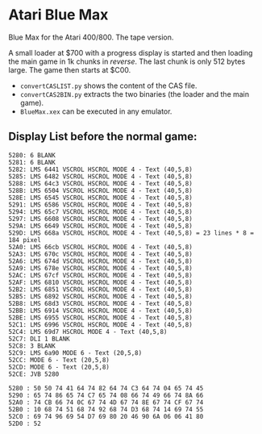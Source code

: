 # Atari Blue Max

Blue Max for the Atari 400/800. The tape version.

A small loader at $700 with a progress display is started and then loading the main game in 1k chunks in _reverse_. The last chunk is only 512 bytes large. The game then starts at $C00.

- `convertCASLIST.py` shows the content of the CAS file.
- `convertCAS2BIN.py` extracts the two binaries (the loader and the main game).
- `BlueMax.xex` can be executed in any emulator.


## Display List before the normal game:

	5280: 6 BLANK
	5281: 6 BLANK
	5282: LMS 6441 VSCROL HSCROL MODE 4 - Text (40,5,8)
	5285: LMS 6482 VSCROL HSCROL MODE 4 - Text (40,5,8)
	5288: LMS 64c3 VSCROL HSCROL MODE 4 - Text (40,5,8)
	528B: LMS 6504 VSCROL HSCROL MODE 4 - Text (40,5,8)
	528E: LMS 6545 VSCROL HSCROL MODE 4 - Text (40,5,8)
	5291: LMS 6586 VSCROL HSCROL MODE 4 - Text (40,5,8)
	5294: LMS 65c7 VSCROL HSCROL MODE 4 - Text (40,5,8)
	5297: LMS 6608 VSCROL HSCROL MODE 4 - Text (40,5,8)
	529A: LMS 6649 VSCROL HSCROL MODE 4 - Text (40,5,8)
	529D: LMS 668a VSCROL HSCROL MODE 4 - Text (40,5,8) = 23 lines * 8 = 184 pixel
	52A0: LMS 66cb VSCROL HSCROL MODE 4 - Text (40,5,8)
	52A3: LMS 670c VSCROL HSCROL MODE 4 - Text (40,5,8)
	52A6: LMS 674d VSCROL HSCROL MODE 4 - Text (40,5,8)
	52A9: LMS 678e VSCROL HSCROL MODE 4 - Text (40,5,8)
	52AC: LMS 67cf VSCROL HSCROL MODE 4 - Text (40,5,8)
	52AF: LMS 6810 VSCROL HSCROL MODE 4 - Text (40,5,8)
	52B2: LMS 6851 VSCROL HSCROL MODE 4 - Text (40,5,8)
	52B5: LMS 6892 VSCROL HSCROL MODE 4 - Text (40,5,8)
	52B8: LMS 68d3 VSCROL HSCROL MODE 4 - Text (40,5,8)
	52BB: LMS 6914 VSCROL HSCROL MODE 4 - Text (40,5,8)
	52BE: LMS 6955 VSCROL HSCROL MODE 4 - Text (40,5,8)
	52C1: LMS 6996 VSCROL HSCROL MODE 4 - Text (40,5,8)
	52C4: LMS 69d7 HSCROL MODE 4 - Text (40,5,8)
	52C7: DLI 1 BLANK
	52C8: 3 BLANK
	52C9: LMS 6a90 MODE 6 - Text (20,5,8)
	52CC: MODE 6 - Text (20,5,8)
	52CD: MODE 6 - Text (20,5,8)
	52CE: JVB 5280 

	5280 : 50 50 74 41 64 74 82 64 74 C3 64 74 04 65 74 45
	5290 : 65 74 86 65 74 C7 65 74 08 66 74 49 66 74 8A 66
	52A0 : 74 CB 66 74 0C 67 74 4D 67 74 8E 67 74 CF 67 74
	52B0 : 10 68 74 51 68 74 92 68 74 D3 68 74 14 69 74 55
	52C0 : 69 74 96 69 54 D7 69 80 20 46 90 6A 06 06 41 80
	52D0 : 52
